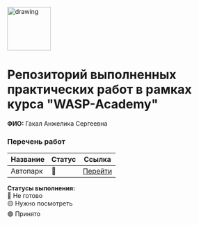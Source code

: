 <a href="https://wasp-academy.com"><img src="https://wasp-academy.com/Resources/wasp-logo.png" alt="drawing" width="100"/></a>

# Репозиторий выполненных практических работ в рамках курса "WASP-Academy"
**ФИО:** Гакал Анжелика Сергеевна
 
### Перечень работ

Название          | Статус | Ссылка
------------------|--------|--------
Автопарк          | 🔴    | <a href="https://github.com/AnzhelikaLika20/WASP/tree/main/Autopark">Перейти</a>

**Статусы выполнения:** <br>
🔴 Не готово <br>
🟡 Нужно посмотреть <br>
🟢 Принято <br>
